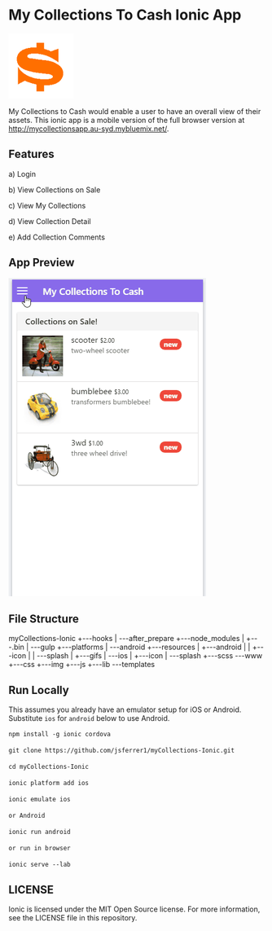 # My Collections To Cash Ionic App

<img src="www/img/ionic.png" alt="myCollections"><br>

My Collections to Cash would enable a user to have an overall view of their assets. This ionic app is a mobile version of the full browser version at http://mycollectionsapp.au-syd.mybluemix.net/.


## Features 

a) Login

b) View Collections on Sale

c) View My Collections

d) View Collection Detail

e) Add Collection Comments


## App Preview


<!-- GIF of Android app -->
<img src="resources/gifs/myCollections-android.gif" alt="android"><br>


## File Structure


myCollections-Ionic
+---hooks
|   \---after_prepare
+---node_modules
|   +---.bin
|   \---gulp
+---platforms
|   \---android
+---resources
|   +---android
|   |   +---icon
|   |   \---splash
|   +---gifs
|   \---ios
|       +---icon
|       \---splash
+---scss
\---www
    +---css
    +---img
    +---js
    +---lib
    \---templates


## Run Locally

This assumes you already have an emulator setup for iOS or Android. Substitute `ios` for `android` below to use Android.

    npm install -g ionic cordova

    git clone https://github.com/jsferrer1/myCollections-Ionic.git

    cd myCollections-Ionic

    ionic platform add ios

    ionic emulate ios

    or Android

    ionic run android

    or run in browser

    ionic serve --lab


## LICENSE

Ionic is licensed under the MIT Open Source license. For more information, see the LICENSE file in this repository.
